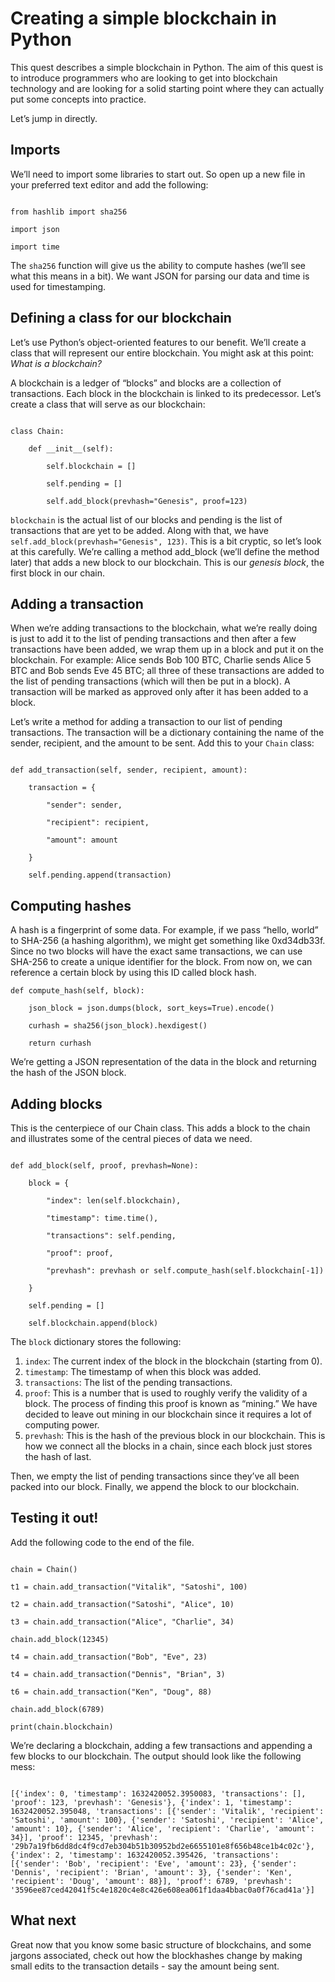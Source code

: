 # Creating a simple blockchain in Python
This quest describes a simple blockchain in Python. The aim of this quest is to introduce programmers who are looking to get into blockchain technology and are looking for a solid starting point where they can actually put some concepts into practice.

Let’s jump in directly.
## Imports
We’ll need to import some libraries to start out. So open up a new file in your preferred text editor and add the following:

```

from hashlib import sha256

import json

import time

```

The `sha256` function will give us the ability to compute hashes (we’ll see what this means in a bit). We want JSON for parsing our data and time is used for timestamping.
## Defining a class for our blockchain
Let’s use Python’s object-oriented features to our benefit. We’ll create a class that will represent our entire blockchain. You might ask at this point: *What is a blockchain?*

A blockchain is a ledger of “blocks” and blocks are a collection of transactions. Each block in the blockchain is linked to its predecessor. Let’s create a class that will serve as our blockchain:

```

class Chain:

    def __init__(self):

        self.blockchain = []

        self.pending = []

        self.add_block(prevhash="Genesis", proof=123)

```

`blockchain` is the actual list of our blocks and pending is the list of transactions that are yet to be added. Along with that, we have `self.add_block(prevhash="Genesis", 123)`. This is a bit cryptic, so let’s look at this carefully. We’re calling a method add_block (we’ll define the method later) that adds a new block to our blockchain. This is our *genesis block*, the first block in our chain.
## Adding a transaction
When we’re adding transactions to the blockchain, what we’re really doing is just to add it to the list of pending transactions and then after a few transactions have been added, we wrap them up in a block and put it on the blockchain. For example: Alice sends Bob 100 BTC, Charlie sends Alice 5 BTC and Bob sends Eve 45 BTC; all three of these transactions are added to the list of pending transactions (which will then be put in a block). A transaction will be marked as approved only after it has been added to a block.

Let’s write a method for adding a transaction to our list of pending transactions. The transaction will be a dictionary containing the name of the sender, recipient, and the amount to be sent. Add this to your `Chain` class:

```

def add_transaction(self, sender, recipient, amount):

    transaction = {

        "sender": sender,

        "recipient": recipient,

        "amount": amount

    }

    self.pending.append(transaction)

```

## Computing hashes

A hash is a fingerprint of some data. For example, if we pass “hello, world” to SHA-256 (a hashing algorithm), we might get something like 0xd34db33f. Since no two blocks will have the exact same transactions, we can use SHA-256 to create a unique identifier for the block. From now on, we can reference a certain block by using this ID called block hash.

```
def compute_hash(self, block):

    json_block = json.dumps(block, sort_keys=True).encode()

    curhash = sha256(json_block).hexdigest()

    return curhash
```

We’re getting a JSON representation of the data in the block and returning the hash of the JSON block.

## Adding blocks

This is the centerpiece of our Chain class. This adds a block to the chain and illustrates some of the central pieces of data we need.

```

def add_block(self, proof, prevhash=None):

    block = {

        "index": len(self.blockchain),

        "timestamp": time.time(),

        "transactions": self.pending,

        "proof": proof,

        "prevhash": prevhash or self.compute_hash(self.blockchain[-1])

    }

    self.pending = []

    self.blockchain.append(block)

```

The `block` dictionary stores the following:

1. `index`: The current index of the block in the blockchain (starting from 0).
2. `timestamp`: The timestamp of when this block was added.
3. `transactions`: The list of the pending transactions.
4. `proof`: This is a number that is used to roughly verify the validity of a block. The process of finding this proof is known as “mining.” We have decided to leave out mining in our blockchain since it requires a lot of computing power.
5. `prevhash`: This is the hash of the previous block in our blockchain. This is how we connect all the blocks in a chain, since each block just stores the hash of last.

Then, we empty the list of pending transactions since they’ve all been packed into our block. Finally, we append the block to our blockchain.

## Testing it out!

Add the following code to the end of the file.

```

chain = Chain()

t1 = chain.add_transaction("Vitalik", "Satoshi", 100)

t2 = chain.add_transaction("Satoshi", "Alice", 10)

t3 = chain.add_transaction("Alice", "Charlie", 34)

chain.add_block(12345)

t4 = chain.add_transaction("Bob", "Eve", 23)

t4 = chain.add_transaction("Dennis", "Brian", 3)

t6 = chain.add_transaction("Ken", "Doug", 88)

chain.add_block(6789)

print(chain.blockchain)

```

We’re declaring a blockchain, adding a few transactions and appending a few blocks to our blockchain. The output should look like the following mess:

```

[{'index': 0, 'timestamp': 1632420052.3950083, 'transactions': [], 'proof': 123, 'prevhash': 'Genesis'}, {'index': 1, 'timestamp': 1632420052.395048, 'transactions': [{'sender': 'Vitalik', 'recipient': 'Satoshi', 'amount': 100}, {'sender': 'Satoshi', 'recipient': 'Alice', 'amount': 10}, {'sender': 'Alice', 'recipient': 'Charlie', 'amount': 34}], 'proof': 12345, 'prevhash': '29b7a19fb6dd8dc4f9cd7eb304b51b30952bd2e6655101e8f656b48ce1b4c02c'}, {'index': 2, 'timestamp': 1632420052.395426, 'transactions': [{'sender': 'Bob', 'recipient': 'Eve', 'amount': 23}, {'sender': 'Dennis', 'recipient': 'Brian', 'amount': 3}, {'sender': 'Ken', 'recipient': 'Doug', 'amount': 88}], 'proof': 6789, 'prevhash': '3596ee87ced42041f5c4e1820c4e8c426e608ea061f1daa4bbac0a0f76cad41a'}]

```
## What next
Great now that you know some basic structure of blockchains, and some jargons associated, check out how the blockhashes change by making small edits to the transaction details - say the amount being sent.
